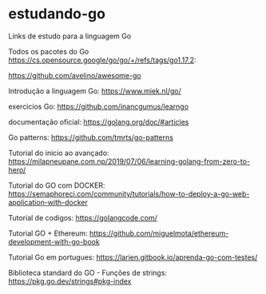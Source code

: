 # estudando-go
Links de estudo para a linguagem Go

Todos os pacotes do Go
https://cs.opensource.google/go/go/+/refs/tags/go1.17.2:

https://github.com/avelino/awesome-go




Introdução a linguagem Go:
https://www.miek.nl/go/

exercicios Go:
https://github.com/inancgumus/learngo

documentação oficial:
https://golang.org/doc/#articles

Go patterns:
https://github.com/tmrts/go-patterns


Tutorial do inicio ao avançado:
https://milapneupane.com.np/2019/07/06/learning-golang-from-zero-to-hero/

Tutorial do GO com DOCKER:
https://semaphoreci.com/community/tutorials/how-to-deploy-a-go-web-application-with-docker


Tutorial de codigos:
https://golangcode.com/

Tutorial GO + Ethereum:
https://github.com/miguelmota/ethereum-development-with-go-book

Tutorial Go em portugues:
https://larien.gitbook.io/aprenda-go-com-testes/


Biblioteca standard do GO - Funções de strings:
https://pkg.go.dev/strings#pkg-index
